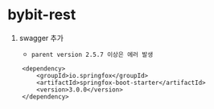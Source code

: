 # bybit-rest

1. swagger 추가

	- `parent version 2.5.7 이상은 에러 발생`

``` 
	<dependency>
		<groupId>io.springfox</groupId>
		<artifactId>springfox-boot-starter</artifactId>
		<version>3.0.0</version>
	</dependency>
```